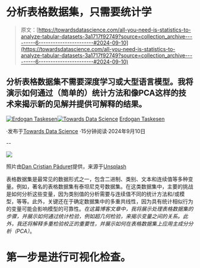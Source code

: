 # 分析表格数据集，只需要统计学

> 原文：[https://towardsdatascience.com/all-you-need-is-statistics-to-analyze-tabular-datasets-3a1717f92749?source=collection_archive---------6-----------------------#2024-09-10](https://towardsdatascience.com/all-you-need-is-statistics-to-analyze-tabular-datasets-3a1717f92749?source=collection_archive---------6-----------------------#2024-09-10)

## 分析表格数据集不需要深度学习或大型语言模型。我将演示如何通过（简单的）统计方法和像PCA这样的技术来揭示新的见解并提供可解释的结果。

[](https://erdogant.medium.com/?source=post_page---byline--3a1717f92749--------------------------------)[![Erdogan Taskesen](../Images/f6b52ed5acb60bb16d42257a3a1232de.png)](https://erdogant.medium.com/?source=post_page---byline--3a1717f92749--------------------------------)[](https://towardsdatascience.com/?source=post_page---byline--3a1717f92749--------------------------------)[![Towards Data Science](../Images/a6ff2676ffcc0c7aad8aaf1d79379785.png)](https://towardsdatascience.com/?source=post_page---byline--3a1717f92749--------------------------------) [Erdogan Taskesen](https://erdogant.medium.com/?source=post_page---byline--3a1717f92749--------------------------------)

·发布于[Towards Data Science](https://towardsdatascience.com/?source=post_page---byline--3a1717f92749--------------------------------) ·15分钟阅读·2024年9月10日

--

![](../Images/a0b6726bd432e0d28e13921fe29e8a79.png)

照片由[Dan Cristian Pădureț](https://unsplash.com/@dancristianpaduret?utm_content=creditCopyText&utm_medium=referral&utm_source=unsplash)提供，来源于[Unsplash](https://unsplash.com/photos/orange-and-black-clouds-illustration-hguxpsaUpBk?utm_content=creditCopyText&utm_medium=referral&utm_source=unsplash)

表格数据集是最常见的数据形式之一，包含二进制、类别、文本和连续值等多种变量。例如，著名的表格数据集有泰坦尼克号数据集。在这类数据集中，主要的挑战是如何分析这些变量，因为类别值的分析需要与连续值不同的统计方法和/或模型，等等。此外，关键还在于确定数据集中的多重共线性，因为具有统计相似行为的变量可能会影响模型的可靠性。*在这篇博客文章中，我将展示处理表格数据集的步骤，并展示如何通过统计检验，例如超几何检验，来揭示变量之间的关系。此外，我还将解释多重检验校正的重要性，并展示如何在表格数据集上应用主成分分析（PCA）*。

# 第一步是进行可视化检查。
